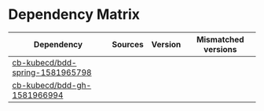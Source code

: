 # Dependency Matrix

Dependency | Sources | Version | Mismatched versions
---------- | ------- | ------- | -------------------
[cb-kubecd/bdd-spring-1581965798](https://github.com/cb-kubecd/bdd-spring-1581965798.git) |  | []() | 
[cb-kubecd/bdd-gh-1581966994](https://github.com/cb-kubecd/bdd-gh-1581966994.git) |  | []() | 
